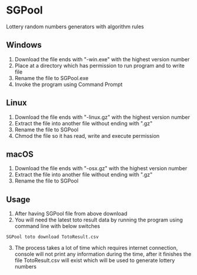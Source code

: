 # SGPool
Lottery random numbers generators with algorithm rules

## Windows
1. Download the file ends with "-win.exe" with the highest version number
2. Place at a directory which has permission to run program and to write file
3. Rename the file to SGPool.exe
4. Invoke the program using Command Prompt

## Linux
1. Download the file ends with "-linux.gz" with the highest version number
2. Extract the file into another file without ending with ".gz"
3. Rename the file to SGPool
4. Chmod the file so it has read, write and execute permission

## macOS
1. Download the file ends with "-osx.gz" with the highest version number
2. Extract the file into another file without ending with ".gz"
3. Rename the file to SGPool

## Usage
1. After having SGPool file from above download
2. You will need the latest toto result data by running the program using command line with below switches
```
SGPool toto download TotoResult.csv
```
3. The process takes a lot of time which requires internet connection, console will not print any information during the time, after it finishes the file TotoResult.csv will exist which will be used to generate lottery numbers
